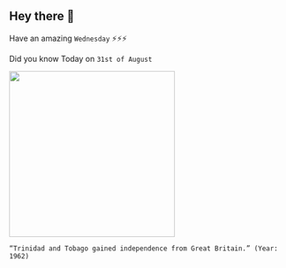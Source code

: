 ## Hey there 👋
Have an amazing `Wednesday` ⚡⚡⚡

Did you know Today on `31st of August`
 
 [<img src="https://globalvoices.org/wp-content/uploads/2017/09/STAMP-800x505.jpg" width="300" />](http://www.ttconnect.gov.tt/gortt/portal/ttconnect/!ut/p/a1/04_Sj9CPykssy0xPLMnMz0vMAfGjzOK9A40MTD0tjQ38Aw0sDYyCPA1dDUy9jd2DDIEKIlEUBLm7ARW4mhp6eIcZGxgYEKffAAdwJKg_ODVPP1w_Cq8yLwMMBZjOBCvA446C3NCICs9MRwCWELx4/dl5/d5/L2dBISEvZ0FBIS9nQSEh/?WCM_GLOBAL_CONTEXT=/gortt/wcm/connect/gortt+web+content/TTConnect/Home/Events+and+Holidays/Independence+Day#:~:text=Trinidad%20and%20Tobago%20gained%20its,of%20the%20newly%20independent%20nation.) 
 ```
“Trinidad and Tobago gained independence from Great Britain.” (Year: 1962)
```
